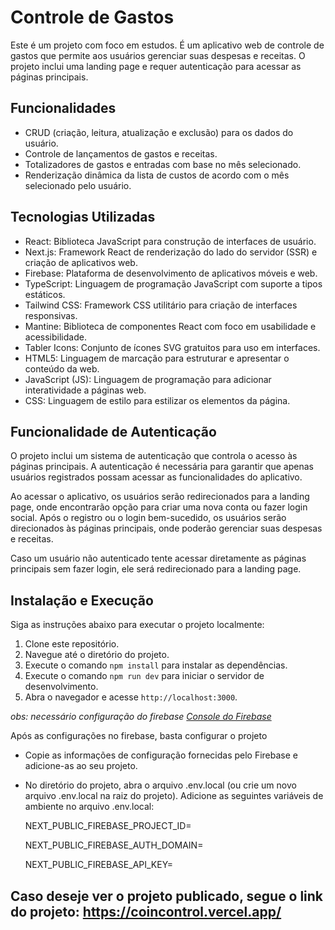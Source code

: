 # Controle de Gastos

Este é um projeto com foco em estudos. É um aplicativo web de controle de gastos que permite aos usuários gerenciar suas despesas e receitas. O projeto inclui uma landing page e requer autenticação para acessar as páginas principais.

## Funcionalidades

- CRUD (criação, leitura, atualização e exclusão) para os dados do usuário.
- Controle de lançamentos de gastos e receitas.
- Totalizadores de gastos e entradas com base no mês selecionado.
- Renderização dinâmica da lista de custos de acordo com o mês selecionado pelo usuário.

## Tecnologias Utilizadas 

- React: Biblioteca JavaScript para construção de interfaces de usuário.
- Next.js: Framework React de renderização do lado do servidor (SSR) e criação de aplicativos web.
- Firebase: Plataforma de desenvolvimento de aplicativos móveis e web.
- TypeScript: Linguagem de programação JavaScript com suporte a tipos estáticos.
- Tailwind CSS: Framework CSS utilitário para criação de interfaces responsivas.
- Mantine: Biblioteca de componentes React com foco em usabilidade e acessibilidade.
- Tabler Icons: Conjunto de ícones SVG gratuitos para uso em interfaces.
- HTML5: Linguagem de marcação para estruturar e apresentar o conteúdo da web.
- JavaScript (JS): Linguagem de programação para adicionar interatividade a páginas web.
- CSS: Linguagem de estilo para estilizar os elementos da página.

## Funcionalidade de Autenticação

O projeto inclui um sistema de autenticação que controla o acesso às páginas principais. A autenticação é necessária para garantir que apenas usuários registrados possam acessar as funcionalidades do aplicativo.

Ao acessar o aplicativo, os usuários serão redirecionados para a landing page, onde encontrarão opção para criar uma nova conta ou fazer login social. Após o registro ou o login bem-sucedido, os usuários serão direcionados às páginas principais, onde poderão gerenciar suas despesas e receitas.

Caso um usuário não autenticado tente acessar diretamente as páginas principais sem fazer login, ele será redirecionado para a landing page.

## Instalação e Execução

Siga as instruções abaixo para executar o projeto localmente:

1. Clone este repositório.
2. Navegue até o diretório do projeto.
3. Execute o comando `npm install` para instalar as dependências.
4. Execute o comando `npm run dev` para iniciar o servidor de desenvolvimento.
5. Abra o navegador e acesse `http://localhost:3000`.

_obs: necessário configuração do firebase [Console do Firebase](https://console.firebase.google.com/)_

Após as configurações no firebase, basta configurar o projeto

- Copie as informações de configuração fornecidas pelo Firebase e adicione-as ao seu projeto.

- No diretório do projeto, abra o arquivo .env.local (ou crie um novo arquivo .env.local na raiz do projeto).
Adicione as seguintes variáveis de ambiente no arquivo .env.local:

   NEXT_PUBLIC_FIREBASE_PROJECT_ID= 
   
   NEXT_PUBLIC_FIREBASE_AUTH_DOMAIN= 
   
   NEXT_PUBLIC_FIREBASE_API_KEY= 

## Caso deseje ver o projeto publicado, segue o link do projeto: https://coincontrol.vercel.app/

